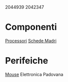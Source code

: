 2044939
2042347
# Componenti
[Processori](componenti/processori.md)
[Schede Madri](componenti/schede_madri.md)
# Perifeiche
[Mouse](periferiche/mouse.md)
Elettronica Padovana
